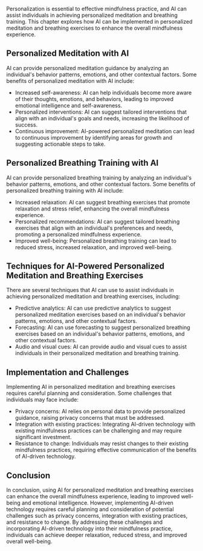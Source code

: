 
Personalization is essential to effective mindfulness practice, and AI can assist individuals in achieving personalized meditation and breathing training. This chapter explores how AI can be implemented in personalized meditation and breathing exercises to enhance the overall mindfulness experience.

Personalized Meditation with AI
-------------------------------

AI can provide personalized meditation guidance by analyzing an individual's behavior patterns, emotions, and other contextual factors. Some benefits of personalized meditation with AI include:

* Increased self-awareness: AI can help individuals become more aware of their thoughts, emotions, and behaviors, leading to improved emotional intelligence and self-awareness.
* Personalized interventions: AI can suggest tailored interventions that align with an individual's goals and needs, increasing the likelihood of success.
* Continuous improvement: AI-powered personalized meditation can lead to continuous improvement by identifying areas for growth and suggesting actionable steps to take.

Personalized Breathing Training with AI
---------------------------------------

AI can provide personalized breathing training by analyzing an individual's behavior patterns, emotions, and other contextual factors. Some benefits of personalized breathing training with AI include:

* Increased relaxation: AI can suggest breathing exercises that promote relaxation and stress relief, enhancing the overall mindfulness experience.
* Personalized recommendations: AI can suggest tailored breathing exercises that align with an individual's preferences and needs, promoting a personalized mindfulness experience.
* Improved well-being: Personalized breathing training can lead to reduced stress, increased relaxation, and improved well-being.

Techniques for AI-Powered Personalized Meditation and Breathing Exercises
-------------------------------------------------------------------------

There are several techniques that AI can use to assist individuals in achieving personalized meditation and breathing exercises, including:

* Predictive analytics: AI can use predictive analytics to suggest personalized meditation exercises based on an individual's behavior patterns, emotions, and other contextual factors.
* Forecasting: AI can use forecasting to suggest personalized breathing exercises based on an individual's behavior patterns, emotions, and other contextual factors.
* Audio and visual cues: AI can provide audio and visual cues to assist individuals in their personalized meditation and breathing training.

Implementation and Challenges
-----------------------------

Implementing AI in personalized meditation and breathing exercises requires careful planning and consideration. Some challenges that individuals may face include:

* Privacy concerns: AI relies on personal data to provide personalized guidance, raising privacy concerns that must be addressed.
* Integration with existing practices: Integrating AI-driven technology with existing mindfulness practices can be challenging and may require significant investment.
* Resistance to change: Individuals may resist changes to their existing mindfulness practices, requiring effective communication of the benefits of AI-driven technology.

Conclusion
----------

In conclusion, using AI for personalized meditation and breathing exercises can enhance the overall mindfulness experience, leading to improved well-being and emotional intelligence. However, implementing AI-driven technology requires careful planning and consideration of potential challenges such as privacy concerns, integration with existing practices, and resistance to change. By addressing these challenges and incorporating AI-driven technology into their mindfulness practice, individuals can achieve deeper relaxation, reduced stress, and improved overall well-being.
